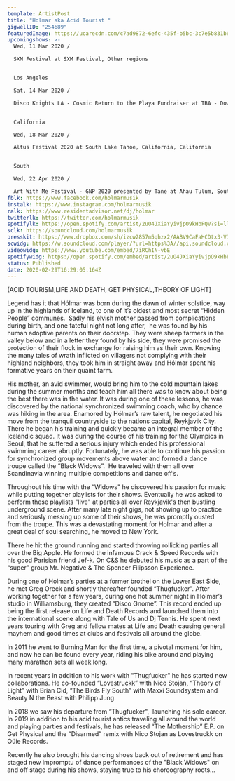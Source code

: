 ```yaml
---
template: ArtistPost
title: "Holmar aka Acid Tourist "
gigwellID: "254689"
featuredImage: https://ucarecdn.com/c7ad9872-6efc-435f-b5bc-3c7e5b831b6a/
upcomingshows: >-
  Wed, 11 Mar 2020 /

  SXM Festival at SXM Festival, Other regions


  Los Angeles

  Sat, 14 Mar 2020 /

  Disco Knights LA - Cosmic Return to the Playa Fundraiser at TBA - Downtown LA, Los Angeles


  California

  Wed, 18 Mar 2020 /

  Altus Festival 2020 at South Lake Tahoe, California, California


  South

  Wed, 22 Apr 2020 /

  Art With Me Festival - GNP 2020 presented by Tane at Ahau Tulum, South
fblk: https://www.facebook.com/holmarmusik
instalk: https://www.instagram.com/holmarmusik
ralk: https://www.residentadvisor.net/dj/holmar
twitterlk: https://twitter.com/holmarmusik
spotifylk: https://open.spotify.com/artist/2uO4JXiaYyivjpO9kHbFQV?si=llpbj9n7R-6TRRx5Byz4ig
sclk: https://soundcloud.com/holmarmusik
presskit: https://www.dropbox.com/sh/izcw2857m5qhzx2/AABV9CaFaHCDtx3-V7fTiVfma?dl=0
scwidg: https://w.soundcloud.com/player/?url=https%3A//api.soundcloud.com/tracks/656670695&color=%23ff5500&auto_play=false&hide_related=false&show_comments=true&show_user=true&show_reposts=false&show_teaser=true&visual=true
videowidg: https://www.youtube.com/embed/7iRChIN-vbE
spotifywidg: https://open.spotify.com/embed/artist/2uO4JXiaYyivjpO9kHbFQV
status: Published
date: 2020-02-29T16:29:05.164Z
---
```

(ACID TOURISM,LIFE AND DEATH, GET PHYSICAL,THEORY OF LIGHT]

Legend has it that Hólmar was born during the dawn of winter solstice, way up in the highlands of Iceland, to one of it’s oldest and most secret “Hidden People” communes.  Sadly his elvish mother passed from complications during birth, and one fateful night not long after,  he was found by his human adoptive parents on their doorstep. They were sheep farmers in the valley below and in a letter they found by his side, they were promised the protection of their flock in exchange for raising him as their own. Knowing the many tales of wrath inflicted on villagers not complying with their highland neighbors, they took him in straight away and Hólmar spent his formative years on their quaint farm. 

His mother, an avid swimmer, would bring him to the cold mountain lakes during the summer months and teach him all there was to know about being the best there was in the water. It was during one of these lessons, he was discovered by the national synchronized swimming coach, who by chance was hiking in the area. Enamored by Hólmar’s raw talent, he negotiated his move from the tranquil countryside to the nations capital, Reykjavik City. There he began his training and quickly became an integral member of the Icelandic squad. It was during the course of his training for the Olympics in Seoul, that he suffered a serious injury which ended his professional swimming career abruptly. Fortunately, he was able to continue his passion for synchronized group movements above water and formed a dance troupe called the “Black Widows”.  He traveled with them all over Scandinavia winning multiple competitions and dance off’s.

Throughout his time with the “Widows" he discovered his passion for music while putting together playlists for their shows. Eventually he was asked to perform these playlists "live" at parties all over Reykjavik's then bustling underground scene. After many late night gigs, not showing up to practice and seriously messing up some of their shows, he was promptly ousted from the troupe. This was a devastating moment for Holmar and after a great deal of soul searching, he moved to New York.  

There he hit the ground running and started throwing rollicking parties all over the Big Apple. He formed the infamous Crack & Speed Records with his good Parisian friend Jef-k. On C&S he debuted his music as a part of the “super” group Mr. Negative & The Spencer Filipsson Experience.

During one of Holmar’s parties at a former brothel on the Lower East Side, he met Greg Oreck and shortly thereafter founded “Thugfucker”. After working together for a few years, during one hot summer night in Hólmar’s studio in Williamsburg, they created “Disco Gnome”. This record ended up being the first release on Life and Death Records and launched them into the international scene along with Tale of Us and Dj Tennis. He spent next years touring with Greg and fellow mates at Life and Death causing general mayhem and good times at clubs and festivals all around the globe. 

In 2011 he went to Burning Man for the first time, a pivotal moment for him, and now he can be found every year, riding his bike around and playing many marathon sets all week long. 

In recent years in addition to his work with "Thugfucker" he has started new collaborations. He co-founded “Lovestruckk” with Nico Stojan, “Theory of Light” with Brian Cid, “The Birds Fly South” with Maxxi Soundsystem and Beauty N the Beast with Philipp Jung.

In 2018 we saw his departure from “Thugfucker",  launching his solo career. In 2019 in addition to his acid tourist antics traveling all around the world and playing parties and festivals, he has released “The Mothership” E.P. on Get Physical and the “Disarmed” remix with Nico Stojan as Lovestruckk on Oüie Records. 

Recently he also brought his dancing shoes back out of retirement and has staged new impromptu of dance performances of the "Black Widows" on and off stage during his shows, staying true to his choreography roots…